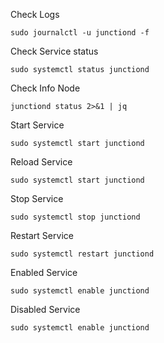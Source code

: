 Check Logs
```
sudo journalctl -u junctiond -f
```
Check Service status
```
sudo systemctl status junctiond
```
Check Info Node
```
junctiond status 2>&1 | jq
```
Start Service
```
sudo systemctl start junctiond
```
Reload Service
```
sudo systemctl start junctiond
```
Stop Service
```
sudo systemctl stop junctiond
```
Restart Service
```
sudo systemctl restart junctiond
```
Enabled Service
```
sudo systemctl enable junctiond
```
Disabled Service
```
sudo systemctl enable junctiond
```
